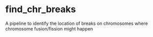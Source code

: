 # find_chr_breaks
A pipeline to identify the location of breaks on chromosomes where chromosome fusion/fission might happen
